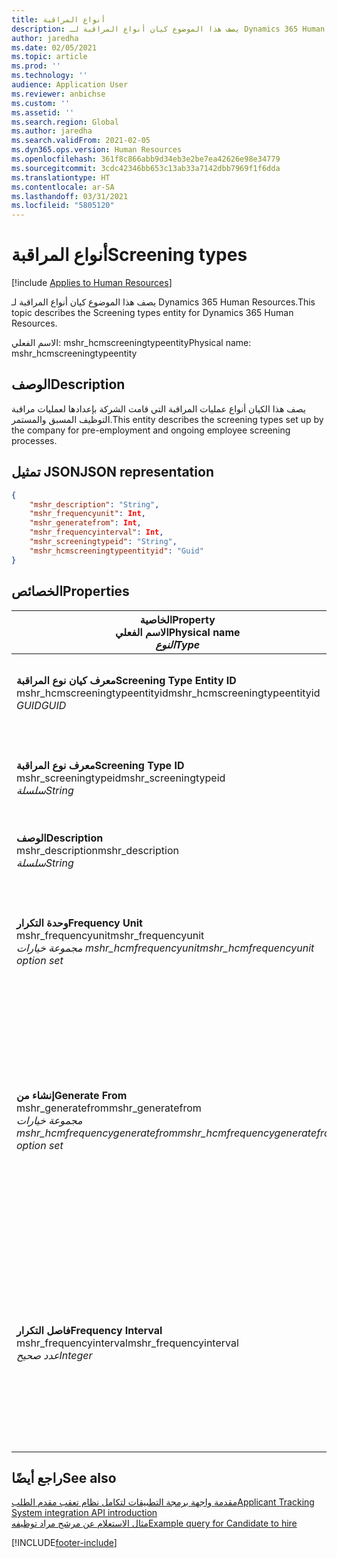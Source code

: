 ```yaml
---
title: أنواع المراقبة
description: يصف هذا الموضوع كيان أنواع المراقبة لـ Dynamics 365 Human Resources.
author: jaredha
ms.date: 02/05/2021
ms.topic: article
ms.prod: ''
ms.technology: ''
audience: Application User
ms.reviewer: anbichse
ms.custom: ''
ms.assetid: ''
ms.search.region: Global
ms.author: jaredha
ms.search.validFrom: 2021-02-05
ms.dyn365.ops.version: Human Resources
ms.openlocfilehash: 361f8c866abb9d34eb3e2be7ea42626e98e34779
ms.sourcegitcommit: 3cdc42346bb653c13ab33a7142dbb7969f1f6dda
ms.translationtype: HT
ms.contentlocale: ar-SA
ms.lasthandoff: 03/31/2021
ms.locfileid: "5805120"
---
```

# <a name="screening-types"></a><span data-ttu-id="82290-103">أنواع المراقبة</span><span class="sxs-lookup"><span data-stu-id="82290-103">Screening types</span></span>

[!include [Applies to Human Resources](../includes/applies-to-hr.md)]

<span data-ttu-id="82290-104">يصف هذا الموضوع كيان أنواع المراقبة لـ Dynamics 365 Human Resources.</span><span class="sxs-lookup"><span data-stu-id="82290-104">This topic describes the Screening types entity for Dynamics 365 Human Resources.</span></span>

<span data-ttu-id="82290-105">الاسم الفعلي: mshr_hcmscreeningtypeentity</span><span class="sxs-lookup"><span data-stu-id="82290-105">Physical name: mshr_hcmscreeningtypeentity</span></span>

## <a name="description"></a><span data-ttu-id="82290-106">الوصف</span><span class="sxs-lookup"><span data-stu-id="82290-106">Description</span></span>

<span data-ttu-id="82290-107">يصف هذا الكيان أنواع عمليات المراقبة التي قامت الشركة بإعدادها لعمليات مراقبة التوظيف المسبق والمستمر.</span><span class="sxs-lookup"><span data-stu-id="82290-107">This entity describes the screening types set up by the company for pre-employment and ongoing employee screening processes.</span></span>

## <a name="json-representation"></a><span data-ttu-id="82290-108">تمثيل JSON</span><span class="sxs-lookup"><span data-stu-id="82290-108">JSON representation</span></span>

```json
{
    "mshr_description": "String",
    "mshr_frequencyunit": Int,
    "mshr_generatefrom": Int,
    "mshr_frequencyinterval": Int,
    "mshr_screeningtypeid": "String",
    "mshr_hcmscreeningtypeentityid": "Guid"
}
```

## <a name="properties"></a><span data-ttu-id="82290-109">الخصائص</span><span class="sxs-lookup"><span data-stu-id="82290-109">Properties</span></span>

| <span data-ttu-id="82290-110">الخاصية</span><span class="sxs-lookup"><span data-stu-id="82290-110">Property</span></span><br><span data-ttu-id="82290-111">**الاسم الفعلي**</span><span class="sxs-lookup"><span data-stu-id="82290-111">**Physical name**</span></span><br><span data-ttu-id="82290-112">**_النوع_**</span><span class="sxs-lookup"><span data-stu-id="82290-112">**_Type_**</span></span> | <span data-ttu-id="82290-113">استخدام</span><span class="sxs-lookup"><span data-stu-id="82290-113">Use</span></span> | <span data-ttu-id="82290-114">الوصف</span><span class="sxs-lookup"><span data-stu-id="82290-114">Description</span></span> |
| --- | --- | --- |
| <span data-ttu-id="82290-115">**معرف كيان نوع المراقبة**</span><span class="sxs-lookup"><span data-stu-id="82290-115">**Screening Type Entity ID**</span></span><br><span data-ttu-id="82290-116">mshr_hcmscreeningtypeentityid</span><span class="sxs-lookup"><span data-stu-id="82290-116">mshr_hcmscreeningtypeentityid</span></span><br><span data-ttu-id="82290-117">*GUID*</span><span class="sxs-lookup"><span data-stu-id="82290-117">*GUID*</span></span> | <span data-ttu-id="82290-118">للقراءة فقط</span><span class="sxs-lookup"><span data-stu-id="82290-118">Read-only</span></span><br><span data-ttu-id="82290-119">مطلوب</span><span class="sxs-lookup"><span data-stu-id="82290-119">Required</span></span><br><span data-ttu-id="82290-120">منشأ بواسطة النظام</span><span class="sxs-lookup"><span data-stu-id="82290-120">System-generated</span></span> | <span data-ttu-id="82290-121">المعرف الأساسي الفريد لسجل نوع المراقبة.</span><span class="sxs-lookup"><span data-stu-id="82290-121">Unique primary identifier for the screening type record.</span></span> |
| <span data-ttu-id="82290-122">**معرف نوع المراقبة**</span><span class="sxs-lookup"><span data-stu-id="82290-122">**Screening Type ID**</span></span><br><span data-ttu-id="82290-123">mshr_screeningtypeid</span><span class="sxs-lookup"><span data-stu-id="82290-123">mshr_screeningtypeid</span></span><br><span data-ttu-id="82290-124">*سلسلة*</span><span class="sxs-lookup"><span data-stu-id="82290-124">*String*</span></span> | <span data-ttu-id="82290-125">قراءة/كتابة</span><span class="sxs-lookup"><span data-stu-id="82290-125">Read/write</span></span><br><span data-ttu-id="82290-126">مطلوب</span><span class="sxs-lookup"><span data-stu-id="82290-126">Required</span></span> | <span data-ttu-id="82290-127">المعرف الفريد المحدد بواسطة المستخدم لنوع المراقبة.</span><span class="sxs-lookup"><span data-stu-id="82290-127">User-defined unique identifier for the screening type.</span></span> |
| <span data-ttu-id="82290-128">**‏‏الوصف**</span><span class="sxs-lookup"><span data-stu-id="82290-128">**Description**</span></span><br><span data-ttu-id="82290-129">mshr_description</span><span class="sxs-lookup"><span data-stu-id="82290-129">mshr_description</span></span><br><span data-ttu-id="82290-130">*سلسلة*</span><span class="sxs-lookup"><span data-stu-id="82290-130">*String*</span></span> | <span data-ttu-id="82290-131">قراءة/كتابة</span><span class="sxs-lookup"><span data-stu-id="82290-131">Read/write</span></span><br><span data-ttu-id="82290-132">مطلوب</span><span class="sxs-lookup"><span data-stu-id="82290-132">Required</span></span> | <span data-ttu-id="82290-133">وصف نوع المراقبة.</span><span class="sxs-lookup"><span data-stu-id="82290-133">The description of the screening type.</span></span> |
| <span data-ttu-id="82290-134">**وحدة التكرار**</span><span class="sxs-lookup"><span data-stu-id="82290-134">**Frequency Unit**</span></span><br><span data-ttu-id="82290-135">mshr_frequencyunit</span><span class="sxs-lookup"><span data-stu-id="82290-135">mshr_frequencyunit</span></span><br><span data-ttu-id="82290-136">*مجموعة خيارات mshr_hcmfrequencyunit*</span><span class="sxs-lookup"><span data-stu-id="82290-136">*mshr_hcmfrequencyunit option set*</span></span> | <span data-ttu-id="82290-137">قراءة/كتابة</span><span class="sxs-lookup"><span data-stu-id="82290-137">Read/write</span></span><br><span data-ttu-id="82290-138">مطلوب</span><span class="sxs-lookup"><span data-stu-id="82290-138">Required</span></span> | <span data-ttu-id="82290-139">يصف التكرار الذي يجب أن تكتمل معه المراقبة للشخص المعين.</span><span class="sxs-lookup"><span data-stu-id="82290-139">Describes the frequency with which the screening must be completed for the assigned person.</span></span> |
| <span data-ttu-id="82290-140">**إنشاء من**</span><span class="sxs-lookup"><span data-stu-id="82290-140">**Generate From**</span></span><br><span data-ttu-id="82290-141">mshr_generatefrom</span><span class="sxs-lookup"><span data-stu-id="82290-141">mshr_generatefrom</span></span><br><span data-ttu-id="82290-142">*مجموعة خيارات mshr_hcmfrequencygeneratefrom*</span><span class="sxs-lookup"><span data-stu-id="82290-142">*mshr_hcmfrequencygeneratefrom option set*</span></span> | <span data-ttu-id="82290-143">قراءة-كتابة</span><span class="sxs-lookup"><span data-stu-id="82290-143">Read-write</span></span><br><span data-ttu-id="82290-144">مطلوب</span><span class="sxs-lookup"><span data-stu-id="82290-144">Required</span></span> | <span data-ttu-id="82290-145">إذا كانت قيمة التكرار هي أي قيمة بخلاف "مرة واحدة فقط" ، تحدد القيمة GenerateFrom التاريخ الذي يتم منه حساب حدث المراقبة التالي.</span><span class="sxs-lookup"><span data-stu-id="82290-145">If the Frequency value is any value other than “One-time only”, the GenerateFrom value determines the date from which to calculate the next screening event.</span></span> |
| <span data-ttu-id="82290-146">**فاصل التكرار**</span><span class="sxs-lookup"><span data-stu-id="82290-146">**Frequency Interval**</span></span><br><span data-ttu-id="82290-147">mshr_frequencyinterval</span><span class="sxs-lookup"><span data-stu-id="82290-147">mshr_frequencyinterval</span></span><br><span data-ttu-id="82290-148">*عدد صحيح*</span><span class="sxs-lookup"><span data-stu-id="82290-148">*Integer*</span></span> | <span data-ttu-id="82290-149">قراءة-كتابة</span><span class="sxs-lookup"><span data-stu-id="82290-149">Read-write</span></span><br><span data-ttu-id="82290-150">مطلوب</span><span class="sxs-lookup"><span data-stu-id="82290-150">Required</span></span> | <span data-ttu-id="82290-151">إذا كانت قيمة التكرار هي أي قيمة خلاف "مرة واحدة فقط" ، فيجب عليك تحديد فاصل زمني لوحدات الوقت بين كل حدث من أحداث المراقبة.</span><span class="sxs-lookup"><span data-stu-id="82290-151">If the Frequency value is any value other than “One-time only”, you must define an interval for the units of time between each screening event.</span></span> |

## <a name="see-also"></a><span data-ttu-id="82290-152">راجع أيضًا</span><span class="sxs-lookup"><span data-stu-id="82290-152">See also</span></span>

[<span data-ttu-id="82290-153">مقدمة واجهة برمجة التطبيقات لتكامل نظام تعقب مقدم الطلب</span><span class="sxs-lookup"><span data-stu-id="82290-153">Applicant Tracking System integration API introduction</span></span>](hr-admin-integration-ats-api-introduction.md)<br>
[<span data-ttu-id="82290-154">مثال الاستعلام عن مرشح مراد توظيفه</span><span class="sxs-lookup"><span data-stu-id="82290-154">Example query for Candidate to hire</span></span>](hr-admin-integration-ats-api-candidate-to-hire-example-query.md)


[!INCLUDE[footer-include](../includes/footer-banner.md)]